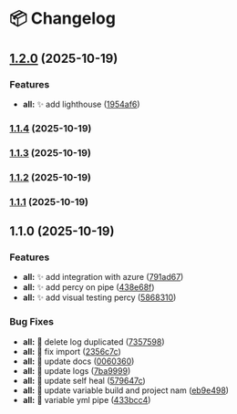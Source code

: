 # 📦 Changelog
## [1.2.0](https://github.com/Samuel-Leite/valentinos-magic-beans-ts-playwright/compare/v1.1.4...v1.2.0) (2025-10-19)


### Features

* **all:** ✨ add lighthouse ([1954af6](https://github.com/Samuel-Leite/valentinos-magic-beans-ts-playwright/commit/1954af6f24740cb606bc5df7a0fe05a236eec5ed))

### [1.1.4](https://github.com/Samuel-Leite/valentinos-magic-beans-ts-playwright/compare/v1.1.3...v1.1.4) (2025-10-19)

### [1.1.3](https://github.com/Samuel-Leite/valentinos-magic-beans-ts-playwright/compare/v1.1.2...v1.1.3) (2025-10-19)

### [1.1.2](https://github.com/Samuel-Leite/valentinos-magic-beans-ts-playwright/compare/v1.1.1...v1.1.2) (2025-10-19)

### [1.1.1](https://github.com/Samuel-Leite/valentinos-magic-beans-ts-playwright/compare/v1.1.0...v1.1.1) (2025-10-19)

## 1.1.0 (2025-10-19)


### Features

* **all:** ✨ add integration with azure ([791ad67](https://github.com/Samuel-Leite/valentinos-magic-beans-ts-playwright/commit/791ad673633d73c27629fbf9f6ab9b63388d587a))
* **all:** ✨ add percy on pipe ([438e68f](https://github.com/Samuel-Leite/valentinos-magic-beans-ts-playwright/commit/438e68f326d8f43e3d312fd2aa6479817991cda8))
* **all:** ✨ add visual testing percy ([5868310](https://github.com/Samuel-Leite/valentinos-magic-beans-ts-playwright/commit/58683105099df314d94fa3dba48ba18106295933))


### Bug Fixes

* **all:** 🐛 delete log duplicated ([7357598](https://github.com/Samuel-Leite/valentinos-magic-beans-ts-playwright/commit/7357598eb965dd61fadcb83bffc656e58d1972e5))
* **all:** 🐛 fix import ([2356c7c](https://github.com/Samuel-Leite/valentinos-magic-beans-ts-playwright/commit/2356c7c0666231b2a4b14d3ef003beccdf5100d3))
* **all:** 🐛 update docs ([0060360](https://github.com/Samuel-Leite/valentinos-magic-beans-ts-playwright/commit/00603600e742ce029cd104e93c041a7f30fa2ccb))
* **all:** 🐛 update logs ([7ba9999](https://github.com/Samuel-Leite/valentinos-magic-beans-ts-playwright/commit/7ba99996dcb41400080a1a125f260e66c44a5005))
* **all:** 🐛 update self heal ([579647c](https://github.com/Samuel-Leite/valentinos-magic-beans-ts-playwright/commit/579647c4e0cb6da5ccccaba576df562957ba1d7b))
* **all:** 🐛 update variable build and project nam ([eb9e498](https://github.com/Samuel-Leite/valentinos-magic-beans-ts-playwright/commit/eb9e4983807f2c6cc83be236eab276a4db404fd3))
* **all:** 🐛 variable yml pipe ([433bcc4](https://github.com/Samuel-Leite/valentinos-magic-beans-ts-playwright/commit/433bcc45d46a9f9ba6eb3189721638aef93820c2))
